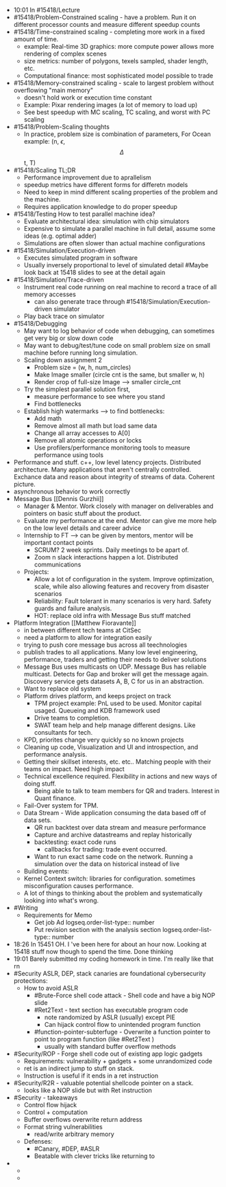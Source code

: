 - 10:01 In #15418/Lecture
- #15418/Problem-Constrained scaling - have a problem. Run it on different processor counts and measure different speedup counts
- #15418/Time-constrained scaling - completing more work in a fixed amount of time.
	- example: Real-time 3D graphics: more compute power allows more rendering of complex scenes
	- size metrics: number of polygons, texels sampled, shader length, etc.
	- Computational finance: most sophisticated model possible to trade
- #15418/Memory-constrained scaling - scale to largest problem without overflowing "main memory"
	- doesn't hold work or execution time constant
	- Example: Pixar rendering images (a lot of memory to load up)
	- See best speedup with MC scaling, TC scaling, and worst with PC scaling
- #15418/Problem-Scaling thoughts
	- In practice, problem size is combination of parameters, For Ocean example: (n, $\epsilon$, $$\Delta$$ t, T)
- #15418/Scaling TL;DR
	- Performance improvement due to aprallelism
	- speedup metrics have different forms for differetn models
	- Need to keep in mind different scaling properties of the problem and the machine.
	- Requires application knowledge to do proper speedup
- #15418/Testing How to test parallel machine idea?
	- Evaluate architectural idea: simulation with chip simulators
	- Expensive to simulate a parallel machine in full detail, assume some ideas (e.g. optimal adder)
	- Simulations are often slower than actual machine configurations
- #15418/Simulation/Execution-driven
	- Executes simulated program in software
	- Usually inversely proportional to level of simulated detail #Maybe look back at 15418 slides to see at the detail again
- #15418/Simulation/Trace-driven
	- Instrument real code running on real machine to record a trace of all memory accesses
		- can also generate trace through #15418/Simulation/Execution-driven simulator
	- Play back trace on simulator
- #15418/Debugging
	- May want to log behavior of code when debugging, can sometimes get very big or slow down code
	- May want to debug/test/tune code on small problem size on small machine before running long simulation.
	- Scaling down assignment 2
		- Problem size = (w, h, num_circles)
		- Make Image smaller (circle cnt is the same, but smaller w, h)
		- Render crop of full-size Image --> smaller circle_cnt
	- Try the simplest parallel solution first,
		- measure performance to see where you stand
		- Find bottlenecks
	- Establish high watermarks --> to find bottlenecks:
		- Add math
		- Remove almost all math but load same data
		- Change all array accesses to A[0]
		- Remove all atomic operations or locks
		- Use profilers/performance monitoring tools to measure performance using tools
- Performance and stuff. c++, low level latency projects. Distributed architecture. Many applications that aren't centrally controlled. Exchance data and reason about integrity of streams of data. Coherent picture.
- asynchronous behavior to work correctly
- Message Bus [[Dennis Gurzhii]]
	- Manager & Mentor. Work closely with manager on deliverables and pointers on basic stuff about the product.
	- Evaluate my performance at the end. Mentor can give me more help on the low level details and career advice
	- Internship to FT --> can be given by mentors, mentor will be important contact points
		- SCRUM? 2 week sprints. Daily meetings to be apart of.
		- Zoom n slack interactions happen a lot. Distributed communications
	- Projects:
		- Allow a lot of configuration in the system. Improve optimization, scale, while also allowing features and recovery from disaster scenarios
		- Reliability: Fault tolerant in many scenarios is very hard. Safety guards and failure analysis.
		- HOT: replace old infra with Message Bus stuff matched
- Platform Integration [[Matthew Fioravante]]
	- in between different tech teams at CitSec
	- need a platform to allow for integration easily
	- trying to push core message bus across all teechnologies
	- publish trades to all applications. Many low level engineering, performance, traders and getting their needs to deliver solutions
	- Message Bus uses multicasts on UDP. Message Bus has reliable multicast. Detects for Gap and broker will get the message again. Discovery service gets datasets A, B, C for us in an abstraction.
	- Want to replace old system
	- Platform drives platform, and keeps project on track
		- TPM project example: PnL used to be used.  Monitor capital usaged. Queueing and KDB framework used
		- Drive teams to completion.
		- SWAT team help and help manage different designs. Like consultants for tech.
	- KPD, priorites change very quickly so no known projects
	- Cleaning up code, Visualization and UI and introspection, and performance analysis.
	- Getting their skillset interests, etc. etc..  Matching people with their teams on impact. Need high impact
	- Technical excellence required. Flexibility in actions and new ways of doing stuff.
		- Being able to talk to team members for QR and traders. Interest in Quant finance.
	- Fail-Over system for TPM.
	- Data Stream - Wide application consuming the data based off of data sets.
		- QR run backtest over data stream and measure performance
		- Capture and archive datastreams and replay historically
		- backtesting: exact code runs
			- callbacks for trading: trade event occurred.
		- Want to run exact same code on the network. Running a simulation over the data on historical instead of live
	- Building events:
	- Kernel Context switch: libraries for configuration. sometimes misconfiguration causes performance.
	- A lot of things to thinking about the problem and systematically looking into what's wrong.
- #Writing
	- Requirements for Memo
		- Get job Ad
		  logseq.order-list-type:: number
		- Put revision section with the analysis section
		  logseq.order-list-type:: number
- 18:26 In 15451 OH. I 've been here for about an hour now. Looking at 15418 stuff now though to spend the time. Done thinking
- 19:01 Barely submitted my coding homework in time. I'm really like that rn
- #Security ASLR, DEP, stack canaries are foundational cybersecurity protections:
	- How to avoid ASLR
		- #Brute-Force shell code attack - Shell code and have a big NOP slide
		- #Ret2Text - text section has executable program code
			- note randomized by ASLR (usually) except PIE
			- Can hijack control flow to unintended program function
		- #function-pointer-subterfuge - Overwrite a function pointer to point to program function (like #Ret2Text )
			- usually with standard buffer overflow methods
- #Security/ROP - Forge shell code out of existing app logic gadgets
	- Requirements: vulnerability + gadgets + some unrandomized code
	- ret is an indirect jump to stuff on stack.
	- Instruction is useful if it ends in a ret instruction
- #Security/R2R - valuable potential shellcode pointer on a stack.
	- looks like a NOP slide but with Ret instruction
- #Security - takeaways
	- Control flow hijack
	- Control + computation
	- Buffer overflows overwrite return address
	- Format string vulnerabilities
		- read/write arbitrary memory
	- Defenses:
		- #Canary, #DEP, #ASLR
		- Beatable with clever tricks like returning to
-
	-
	-